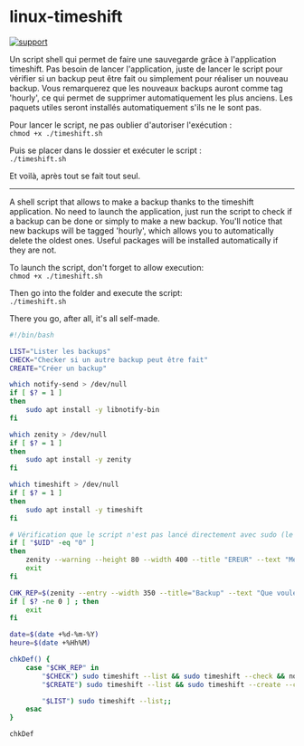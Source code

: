 # linux-timeshift

[![support](
https://brianmacdonald.github.io/Ethonate/svg/eth-support-blue.svg)](
https://brianmacdonald.github.io/Ethonate/address#0xEDa4b087fac5faa86c43D0ab5EfCa7C525d475C2)

<p>Un script shell qui permet de faire une sauvegarde grâce à l'application timeshift. Pas besoin de lancer l'application, juste de lancer le script pour vérifier si un backup peut être fait ou simplement pour réaliser un nouveau backup. Vous remarquerez que les nouveaux backups auront comme tag 'hourly', ce qui permet de supprimer automatiquement les plus anciens. 
Les paquets utiles seront installés automatiquement s'ils ne le sont pas.</p>

Pour lancer le script, ne pas oublier d'autoriser l'exécution : <br/>`chmod +x ./timeshift.sh`

Puis se placer dans le dossier et exécuter le script : <br/>`./timeshift.sh`

Et voilà, après tout se fait tout seul.

---

<p>A shell script that allows to make a backup thanks to the timeshift application. No need to launch the application, just run the script to check if a backup can be done or simply to make a new backup. You'll notice that new backups will be tagged 'hourly', which allows you to automatically delete the oldest ones. 
Useful packages will be installed automatically if they are not.</p>

To launch the script, don't forget to allow execution: <br/>`chmod +x ./timeshift.sh`

Then go into the folder and execute the script: <br/>`./timeshift.sh`

There you go, after all, it's all self-made.

``` bash
#!/bin/bash

LIST="Lister les backups"
CHECK="Checker si un autre backup peut être fait"
CREATE="Créer un backup"

which notify-send > /dev/null
if [ $? = 1 ]
then
	sudo apt install -y libnotify-bin
fi

which zenity > /dev/null
if [ $? = 1 ]
then
	sudo apt install -y zenity
fi

which timeshift > /dev/null
if [ $? = 1 ]
then
	sudo apt install -y timeshift
fi

# Vérification que le script n'est pas lancé directement avec sudo (le script contient déjà les sudos pour les actions lorsque c'est nécessaire)
if [ "$UID" -eq "0" ]
then
    zenity --warning --height 80 --width 400 --title "EREUR" --text "Merci de lancez le script sans sudo : \n<b>./rsync.sh</b>\nVous devrez entrer le mot de passe root par la suite."
    exit
fi

CHK_REP=$(zenity --entry --width 350 --title="Backup" --text "Que voulez-vous faire ?" --entry-text="$CHECK" "$LIST" "$CREATE")
if [ $? -ne 0 ] ; then
	exit
fi

date=$(date +%d-%m-%Y)
heure=$(date +%Hh%M)

chkDef() {
	case "$CHK_REP" in
		"$CHECK") sudo timeshift --list && sudo timeshift --check && notify-send -i dialog-ok "Timeshift" "Terminée avec succès le $date à $heure" -t 2000 && sudo timeshift --list && exit 0 || zenity --warning --height 80 --width 400 --title "EREUR" --text "Il y a eu une erreur de synchronisation des dossiers. Veuillez démonter la partition et recommencer." && sudo timeshift --list && exit 1;;
		"$CREATE") sudo timeshift --list && sudo timeshift --create --comments "on demand" --tags D && notify-send -i dialog-ok "Timeshift" "Terminée avec succès le $date à $heure" -t 2000 && sudo timeshift --list && exit 0 || zenity --warning --height 80 --width 400 --title "EREUR" --text "Il y a eu une erreur de synchronisation des dossiers. Veuillez démonter la partition et recommencer." && sudo timeshift --list && exit 1;;

		"$LIST") sudo timeshift --list;;
	esac
}

chkDef

```
